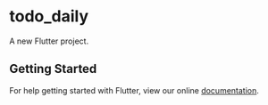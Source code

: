 # todo_daily

A new Flutter project.

## Getting Started

For help getting started with Flutter, view our online
[documentation](https://flutter.io/).

